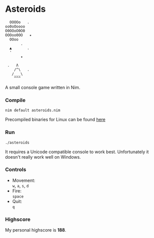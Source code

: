 # Asteroids
```
  OOOOo   .
oo0oOoooo
O0OOoO0O0
OOOoo0OO   ✦
  OOoo
       .
  ▲       .
  '
       ✦

 .   Λ
    /^\   .
   /___\
    ^^^
```
A small console game written in Nim.

### Compile
```
nim default asteroids.nim
```
Precompiled binaries for Linux can be found [here](https://gitlab.com/tsoj/asteroids/-/releases)

### Run
```
./asteroids
```
It requires a Unicode compatible console to work best. Unfortunately it doesn't really work well on Windows.

### Controls
- Movement:  
`w`, `a`, `s`, `d`
- Fire:  
`space`
- Quit:  
`q`

### Highscore
My personal highscore is **188**.
